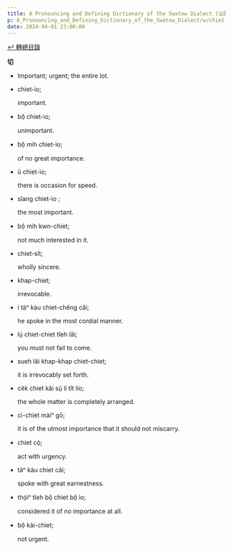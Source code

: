 ```yaml
---
title: A Pronouncing and Defining Dictionary of the Swatow Dialect (汕頭方言音義字典) / chiet
p: A_Pronouncing_and_Defining_Dictionary_of_the_Swatow_Dialect/w/chiet
date: 2024-04-01 23:00:00
---
```


[↩️ 轉總目錄](/A_Pronouncing_and_Defining_Dictionary_of_the_Swatow_Dialect)


**切**
- Important; urgent; the entire lot.

- chiet-ìo;

  important.

- bô̤ chiet-ìo;

  unimportant.

- bô̤ mih chiet-ìo;

  of no great importance.

- ŭ chiet-ìo;

  there is occasion for speed.

- sĭang chiet-ìo ;

  the most important.

- bô̤ mih kwn-chiet;

  not much interested in it.

- chiet-sît;

  wholly sincere.

- khap-chiet;

  irrevocable.

- i tàⁿ kàu chiet-chêng căi;

  he spoke in the most cordial manner.

- lṳ́ chiet-chiet tîeh lâi;

  you must not fail to come.

- sueh lâi khap-khap chiet-chiet;

  it is irrevocably set forth.

- cêk chiet kâi sṳ̄ lí tît lío;

  the whole matter is completely arranged.

- cì-chiet màiⁿ gō;

  it is of the utmost importance that it should not miscarry.

- chiet cò̤;

  act with urgency.

- tàⁿ kàu chiet căi;

  spoke with great earnestness.

- thó̤iⁿ tîeh bô̤ chiet bô̤ ìo;

  considered it of no importance at all.

- bô̤ kài-chiet;

  not urgent.